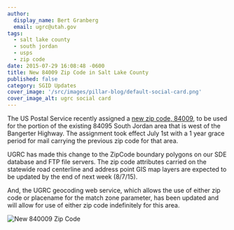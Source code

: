 ```yaml
---
author:
  display_name: Bert Granberg
  email: ugrc@utah.gov
tags:
  - salt lake county
  - south jordan
  - usps
  - zip code
date: 2015-07-29 16:08:48 -0600
title: New 84009 Zip Code in Salt Lake County
published: false
category: SGID Updates
cover_image: '/src/images/pillar-blog/default-social-card.png'
cover_image_alt: ugrc social card
---
```


<p>The US Postal Service recently assigned a <a href="https://about.usps.com/news/state-releases/ut/2015/ut_2015_0522.htm">new zip code, 84009</a>, to be used for the portion of the existing 84095 South Jordan area that is west of the Bangerter Highway. The assignment took effect July 1st with a 1 year grace period for mail carrying the previous zip code for that area.</p>
<p>UGRC has made this change to the ZipCode boundary polygons on our SDE database and FTP file servers. The zip code attributes carried on the statewide road centerline and address point GIS map layers are expected to be updated by the end of next week (8/7/15).</p>
<p>And, the UGRC geocoding web service, which allows the use of either zip code or placename for the match zone parameter, has been updated and will allow for use of either zip code indefinitely for this area.</p>
<p><img src="https://about.usps.com/news/state-releases/ut/2015/images/ut_2015_0522.png" alt="New 840009 Zip Code" loading="lazy" /></p>

